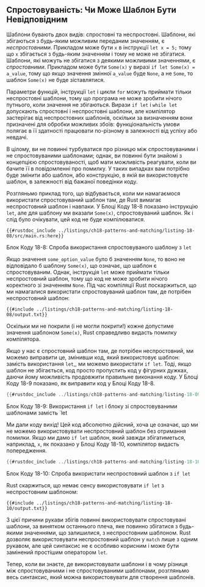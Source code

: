 ## Спростовуваність: Чи Може Шаблон Бути Невідповідним

Шаблони бувають двох видів: спростовні та неспростовні. Шаблони, які збігаються з будь-яким можливим переданим значенням, є *неспростовними*. Прикладом може бути `x` в інструкції `let x = 5;` тому що `x` збігається з будь-яким значенням і тому не може не збігатися. Шаблони, які можуть не збігатися з деякими можливими значеннями, є *спростовними*. Прикладом може бути `Some(x)` у виразі `if let Some(x) = a_value`, тому що якщо значення змінної `a_value` буде `None`, а не `Some`, то шаблон `Some(x)` не буде зіставлятися.

Параметри функцій, інструкції `let` і цикли `for` можуть приймати тільки неспростовні шаблони, тому що програма не може зробити нічого путнього, коли значення не збігаються. Вирази `if let` і `while let` допускають спростовні і неспростовні шаблони, але компілятор застерігає від неспростовних шаблонів, оскільки за визначенням вони призначені для обробки можливих збоїв: функціональність умови полягає в її здатності працювати по-різному в залежності від успіху або невдачі.

В цілому, ви не повинні турбуватися про різницю між спростовуваними і не спростовуваними шаблонами; однак, ви повинні бути знайомі з концепцією спростовуваності, щоб мати можливість реагувати, коли ви бачите її в повідомленні про помилку. У таких випадках вам потрібно буде змінити або шаблон, або конструкцію, в якій ви використовуєте шаблон, в залежності від бажаної поведінки коду.

Розгляньмо приклад того, що відбувається, коли ми намагаємося використати спростовуваний шаблон там, де Rust вимагає неспростовний шаблон і навпаки. У Блоці Коду 18-8 показано інструкцію `let`, але для шаблону ми вказали `Some(x)`, спростовуваний шаблон. Як і слід було очікувати, цей код не буде компілюватися.

```rust,ignore,does_not_compile
{{#rustdoc_include ../listings/ch18-patterns-and-matching/listing-18-08/src/main.rs:here}}
```


<span class="caption">Блок Коду 18-8: Спроба використання спростовуваного шаблону з `let`</span>

Якщо значення `some_option_value` було б значенням `None`, то воно не відповідало б шаблону `Some(x)`, що означає, що шаблон є спростовуваним. Однак, інструкція `let` може приймати тільки неспростовний шаблон, тому що код не може зробити нічого коректного зі значенням `None`. Під час компіляції Rust поскаржиться, що ми намагалися використати спростовуваний шаблон там, де потрібен неспростовний шаблон:

```console
{{#include ../listings/ch18-patterns-and-matching/listing-18-08/output.txt}}
```

Оскільки ми не покрили (і не могли покрити!) кожне допустиме значення шаблоном `Some(x)`, Rust справедливо видасть помилку компілятора.

Якщо у нас є спростовний шаблон там, де потрібен неспростовний, ми можемо виправити це, змінивши код, який використовує шаблон: замість використання `let`,, ми можемо використати `if let`. Тоді, якщо шаблон не збігається, код просто пропустить код у фігурних дужках, даючи йому можливість продовжити правильне виконання коду. У Блоці Коду 18-9 показано, як виправити код у Блоці Коду 18-8.

```rust
{{#rustdoc_include ../listings/ch18-patterns-and-matching/listing-18-09/src/main.rs:here}}
```


<span class="caption">Блок Коду 18-9: Використання `if let` і блоку зі спростовуваними шаблонами замість `let</span>

Ми дали коду вихід! Цей код абсолютно дійсний, хоча це означає, що ми не можемо використовувати неспростовний шаблон без отримання помилки. Якщо ми дамо `if let` шаблон, який завжди збігатиметься, наприклад, `x`, як показано у Блоці Коду 18-10, компілятор видасть попередження.

```rust
{{#rustdoc_include ../listings/ch18-patterns-and-matching/listing-18-10/src/main.rs:here}}
```


<span class="caption">Блок Коду 18-10: Спроба використати неспростовний шаблон з `if let`</span>

Rust скаржиться, що немає сенсу використовувати `if let` з неспростовним шаблоном:

```console
{{#include ../listings/ch18-patterns-and-matching/listing-18-10/output.txt}}
```

З цієї причини рукави збігів повинні використовувати спростовувані шаблони, за винятком останнього плеча, яке повинно збігатися з будь-якими значеннями, що залишилися, з неспростовним шаблоном. Rust дозволяє використовувати неспростовний шаблон у `match` лише з одним рукавом, але цей синтаксис не є особливо корисним і може бути замінений простішим оператором `let`.

Тепер, коли ви знаєте, де використовувати шаблони і в чому різниця між спростовуваними і не спростовуваними шаблонами, розгляньмо весь синтаксис, який можна використовувати для створення шаблонів.
